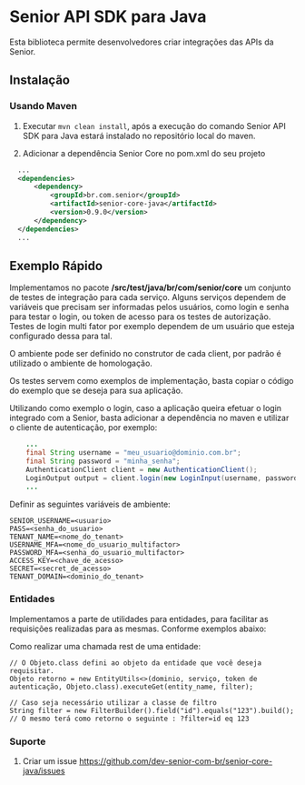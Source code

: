 # Senior API SDK para Java

Esta biblioteca permite desenvolvedores criar integrações das APIs da Senior.

## Instalação

### Usando Maven
1. Executar `mvn clean install`, após a execução do comando Senior API SDK para Java estará instalado no repositório local do maven.

2. Adicionar a dependência Senior Core no pom.xml do seu projeto

  ```xml
    ...
    <dependencies>
        <dependency>
            <groupId>br.com.senior</groupId>
            <artifactId>senior-core-java</artifactId>
            <version>0.9.0</version>
        </dependency>
    </dependencies>
    ...
  ```

## Exemplo Rápido

Implementamos no pacote **/src/test/java/br/com/senior/core** um conjunto de testes de integração para cada serviço. Alguns serviços dependem de variáveis que precisam ser informadas pelos usuários, como login e senha para testar o login, ou token de acesso para os testes de autorização.
Testes de login multi fator por exemplo dependem de um usuário que esteja configurado dessa para tal.

O ambiente pode ser definido no construtor de cada client, por padrão é utilizado o ambiente de homologação.

Os  testes servem como exemplos de implementação, basta copiar o código do exemplo que se deseja para sua aplicação.

Utilizando como exemplo o login, caso a aplicação queira efetuar o login integrado com a Senior, basta adicionar a dependência no maven e utilizar o cliente de autenticação, por exemplo:

```java
    ...
    final String username = "meu_usuario@dominio.com.br";
    final String password = "minha_senha";
    AuthenticationClient client = new AuthenticationClient();
    LoginOutput output = client.login(new LoginInput(username, password));
    ...
```
Definir as seguintes variáveis de ambiente:

```
SENIOR_USERNAME=<usuario>
PASS=<senha_do_usuario>
TENANT_NAME=<nome_do_tenant>
USERNAME_MFA=<nome_do_usuario_multifactor>
PASSWORD_MFA=<senha_do_usuario_multifactor>
ACCESS_KEY=<chave_de_acesso>
SECRET=<secret_de_acesso>
TENANT_DOMAIN=<dominio_do_tenant>
```

### Entidades

Implementamos a parte de utilidades para entidades, para facilitar as requisições realizadas para as mesmas. Conforme exemplos abaixo:

Como realizar uma chamada rest de uma entidade:
```
// O Objeto.class defini ao objeto da entidade que você deseja requisitar.
Objeto retorno = new EntityUtils<>(dominio, serviço, token de autenticação, Objeto.class).executeGet(entity_name, filter);

// Caso seja necessário utilizar a classe de filtro
String filter = new FilterBuilder().field("id").equals("123").build();
// O mesmo terá como retorno o seguinte : ?filter=id eq 123
```


### Suporte

1. Criar um issue https://github.com/dev-senior-com-br/senior-core-java/issues
